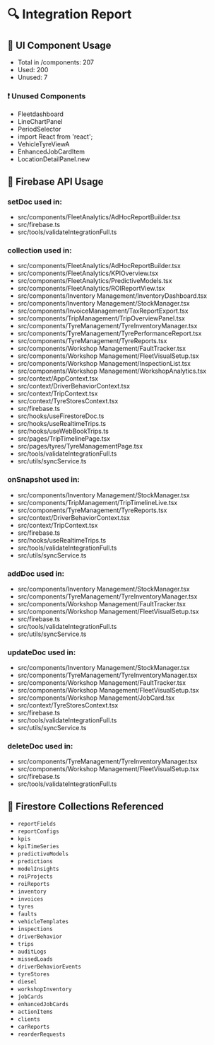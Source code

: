 # 🔍 Integration Report

## 🧱 UI Component Usage
- Total in /components: 207
- Used: 200
- Unused: 7

### ❗ Unused Components
- Fleetdashboard
- LineChartPanel
- PeriodSelector
- import React from 'react';
- VehicleTyreViewA
- EnhancedJobCardItem
- LocationDetailPanel.new

## 🔗 Firebase API Usage

### setDoc used in:
- src/components/FleetAnalytics/AdHocReportBuilder.tsx
- src/firebase.ts
- src/tools/validateIntegrationFull.ts

### collection used in:
- src/components/FleetAnalytics/AdHocReportBuilder.tsx
- src/components/FleetAnalytics/KPIOverview.tsx
- src/components/FleetAnalytics/PredictiveModels.tsx
- src/components/FleetAnalytics/ROIReportView.tsx
- src/components/Inventory Management/InventoryDashboard.tsx
- src/components/Inventory Management/StockManager.tsx
- src/components/InvoiceManagement/TaxReportExport.tsx
- src/components/TripManagement/TripOverviewPanel.tsx
- src/components/TyreManagement/TyreInventoryManager.tsx
- src/components/TyreManagement/TyrePerformanceReport.tsx
- src/components/TyreManagement/TyreReports.tsx
- src/components/Workshop Management/FaultTracker.tsx
- src/components/Workshop Management/FleetVisualSetup.tsx
- src/components/Workshop Management/InspectionList.tsx
- src/components/Workshop Management/WorkshopAnalytics.tsx
- src/context/AppContext.tsx
- src/context/DriverBehaviorContext.tsx
- src/context/TripContext.tsx
- src/context/TyreStoresContext.tsx
- src/firebase.ts
- src/hooks/useFirestoreDoc.ts
- src/hooks/useRealtimeTrips.ts
- src/hooks/useWebBookTrips.ts
- src/pages/TripTimelinePage.tsx
- src/pages/tyres/TyreManagementPage.tsx
- src/tools/validateIntegrationFull.ts
- src/utils/syncService.ts

### onSnapshot used in:
- src/components/Inventory Management/StockManager.tsx
- src/components/TripManagement/TripTimelineLive.tsx
- src/components/TyreManagement/TyreReports.tsx
- src/context/DriverBehaviorContext.tsx
- src/context/TripContext.tsx
- src/firebase.ts
- src/hooks/useRealtimeTrips.ts
- src/tools/validateIntegrationFull.ts
- src/utils/syncService.ts

### addDoc used in:
- src/components/Inventory Management/StockManager.tsx
- src/components/TyreManagement/TyreInventoryManager.tsx
- src/components/Workshop Management/FaultTracker.tsx
- src/components/Workshop Management/FleetVisualSetup.tsx
- src/firebase.ts
- src/tools/validateIntegrationFull.ts
- src/utils/syncService.ts

### updateDoc used in:
- src/components/Inventory Management/StockManager.tsx
- src/components/TyreManagement/TyreInventoryManager.tsx
- src/components/Workshop Management/FaultTracker.tsx
- src/components/Workshop Management/FleetVisualSetup.tsx
- src/components/Workshop Management/JobCard.tsx
- src/context/TyreStoresContext.tsx
- src/firebase.ts
- src/tools/validateIntegrationFull.ts
- src/utils/syncService.ts

### deleteDoc used in:
- src/components/TyreManagement/TyreInventoryManager.tsx
- src/components/Workshop Management/FleetVisualSetup.tsx
- src/firebase.ts
- src/tools/validateIntegrationFull.ts

## 📂 Firestore Collections Referenced
- `reportFields`
- `reportConfigs`
- `kpis`
- `kpiTimeSeries`
- `predictiveModels`
- `predictions`
- `modelInsights`
- `roiProjects`
- `roiReports`
- `inventory`
- `invoices`
- `tyres`
- `faults`
- `vehicleTemplates`
- `inspections`
- `driverBehavior`
- `trips`
- `auditLogs`
- `missedLoads`
- `driverBehaviorEvents`
- `tyreStores`
- `diesel`
- `workshopInventory`
- `jobCards`
- `enhancedJobCards`
- `actionItems`
- `clients`
- `carReports`
- `reorderRequests`
